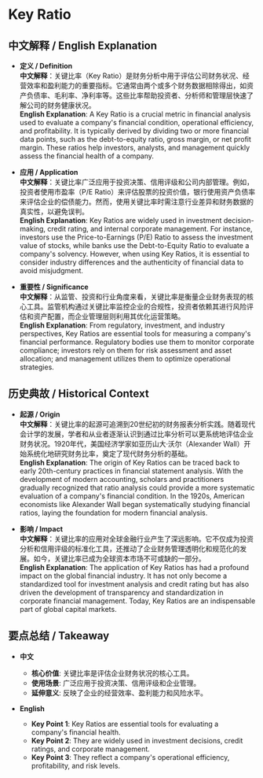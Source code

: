 # Key Ratio

## 中文解释 / English Explanation

* **定义 / Definition**  
  **中文解释**：关键比率（Key Ratio）是财务分析中用于评估公司财务状况、经营效率和盈利能力的重要指标。它通常由两个或多个财务数据相除得出，如资产负债率、毛利率、净利率等。这些比率帮助投资者、分析师和管理层快速了解公司的财务健康状况。  
  **English Explanation**: A Key Ratio is a crucial metric in financial analysis used to evaluate a company's financial condition, operational efficiency, and profitability. It is typically derived by dividing two or more financial data points, such as the debt-to-equity ratio, gross margin, or net profit margin. These ratios help investors, analysts, and management quickly assess the financial health of a company.

* **应用 / Application**  
  **中文解释**：关键比率广泛应用于投资决策、信用评级和公司内部管理。例如，投资者使用市盈率（P/E Ratio）来评估股票的投资价值，银行使用资产负债率来评估企业的偿债能力。然而，使用关键比率时需注意行业差异和财务数据的真实性，以避免误判。  
  **English Explanation**: Key Ratios are widely used in investment decision-making, credit rating, and internal corporate management. For instance, investors use the Price-to-Earnings (P/E) Ratio to assess the investment value of stocks, while banks use the Debt-to-Equity Ratio to evaluate a company's solvency. However, when using Key Ratios, it is essential to consider industry differences and the authenticity of financial data to avoid misjudgment.

* **重要性 / Significance**  
  **中文解释**：从监管、投资和行业角度来看，关键比率是衡量企业财务表现的核心工具。监管机构通过关键比率监控企业的合规性，投资者依赖其进行风险评估和资产配置，而企业管理层则利用其优化运营策略。  
  **English Explanation**: From regulatory, investment, and industry perspectives, Key Ratios are essential tools for measuring a company's financial performance. Regulatory bodies use them to monitor corporate compliance; investors rely on them for risk assessment and asset allocation; and management utilizes them to optimize operational strategies.

## 历史典故 / Historical Context

* **起源 / Origin**  
  **中文解释**：关键比率的起源可追溯到20世纪初的财务报表分析实践。随着现代会计学的发展，学者和从业者逐渐认识到通过比率分析可以更系统地评估企业财务状况。1920年代，美国经济学家如亚历山大·沃尔（Alexander Wall）开始系统化地研究财务比率，奠定了现代财务分析的基础。  
  **English Explanation**: The origin of Key Ratios can be traced back to early 20th-century practices in financial statement analysis. With the development of modern accounting, scholars and practitioners gradually recognized that ratio analysis could provide a more systematic evaluation of a company's financial condition. In the 1920s, American economists like Alexander Wall began systematically studying financial ratios, laying the foundation for modern financial analysis.

* **影响 / Impact**  
  **中文解释**：关键比率的应用对全球金融行业产生了深远影响。它不仅成为投资分析和信用评级的标准化工具，还推动了企业财务管理透明化和规范化的发展。如今，关键比率已成为全球资本市场不可或缺的一部分。  
  **English Explanation**: The application of Key Ratios has had a profound impact on the global financial industry. It has not only become a standardized tool for investment analysis and credit rating but has also driven the development of transparency and standardization in corporate financial management. Today, Key Ratios are an indispensable part of global capital markets.

## 要点总结 / Takeaway

* **中文**  
  - **核心价值**: 关键比率是评估企业财务状况的核心工具。  
  - **使用场景**: 广泛应用于投资决策、信用评级和企业管理。  
  - **延伸意义**: 反映了企业的经营效率、盈利能力和风险水平。

* **English**  
  - **Key Point 1**: Key Ratios are essential tools for evaluating a company's financial health.  
  - **Key Point 2**: They are widely used in investment decisions, credit ratings, and corporate management.  
  - **Key Point 3**: They reflect a company's operational efficiency, profitability, and risk levels.